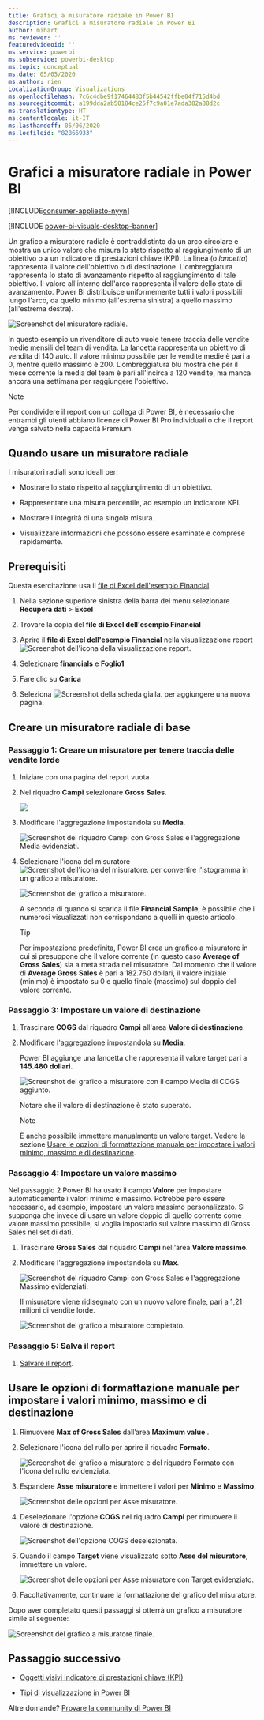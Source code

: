 ```yaml
---
title: Grafici a misuratore radiale in Power BI
description: Grafici a misuratore radiale in Power BI
author: mihart
ms.reviewer: ''
featuredvideoid: ''
ms.service: powerbi
ms.subservice: powerbi-desktop
ms.topic: conceptual
ms.date: 05/05/2020
ms.author: rien
LocalizationGroup: Visualizations
ms.openlocfilehash: 7c6c4dbe9f17464483f5b44542ffbe04f715d4bd
ms.sourcegitcommit: a199dda2ab50184ce25f7c9a01e7ada382a88d2c
ms.translationtype: HT
ms.contentlocale: it-IT
ms.lasthandoff: 05/06/2020
ms.locfileid: "82866933"
---
```

# <a name="radial-gauge-charts-in-power-bi"></a>Grafici a misuratore radiale in Power BI

[!INCLUDE[consumer-appliesto-nyyn](../includes/consumer-appliesto-nyyn.md)]

[!INCLUDE [power-bi-visuals-desktop-banner](../includes/power-bi-visuals-desktop-banner.md)]

Un grafico a misuratore radiale è contraddistinto da un arco circolare e mostra un unico valore che misura lo stato rispetto al raggiungimento di un obiettivo o a un indicatore di prestazioni chiave (KPI). La linea (o *lancetta*) rappresenta il valore dell'obiettivo o di destinazione. L'ombreggiatura rappresenta lo stato di avanzamento rispetto al raggiungimento di tale obiettivo. Il valore all'interno dell'arco rappresenta il valore dello stato di avanzamento. Power BI distribuisce uniformemente tutti i valori possibili lungo l'arco, da quello minimo (all'estrema sinistra) a quello massimo (all'estrema destra).

![Screenshot del misuratore radiale.](media/power-bi-visualization-radial-gauge-charts/gauge-m.png)

In questo esempio un rivenditore di auto vuole tenere traccia delle vendite medie mensili del team di vendita. La lancetta rappresenta un obiettivo di vendita di 140 auto. Il valore minimo possibile per le vendite medie è pari a 0, mentre quello massimo è 200.  L'ombreggiatura blu mostra che per il mese corrente la media del team è pari all'incirca a 120 vendite, ma manca ancora una settimana per raggiungere l'obiettivo.

> [!NOTE]
> Per condividere il report con un collega di Power BI, è necessario che entrambi gli utenti abbiano licenze di Power BI Pro individuali o che il report venga salvato nella capacità Premium.

## <a name="when-to-use-a-radial-gauge"></a>Quando usare un misuratore radiale

I misuratori radiali sono ideali per:

* Mostrare lo stato rispetto al raggiungimento di un obiettivo.

* Rappresentare una misura percentile, ad esempio un indicatore KPI.

* Mostrare l'integrità di una singola misura.

* Visualizzare informazioni che possono essere esaminate e comprese rapidamente.

## <a name="prerequisites"></a>Prerequisiti

Questa esercitazione usa il [file di Excel dell'esempio Financial](https://download.microsoft.com/download/9/6/D/96DDC2FF-2568-491D-AAFA-AFDD6F763AE3/Retail%20Analysis%20Sample%20PBIX.pbix).

1. Nella sezione superiore sinistra della barra dei menu selezionare **Recupera dati** > **Excel**
   
2. Trovare la copia del **file di Excel dell'esempio Financial**

1. Aprire il **file di Excel dell'esempio Financial** nella visualizzazione report ![Screenshot dell'icona della visualizzazione report](media/power-bi-visualization-kpi/power-bi-report-view.png).

1. Selezionare **financials** e **Foglio1**

1. Fare clic su **Carica**

1. Seleziona ![Screenshot della scheda gialla.](media/power-bi-visualization-kpi/power-bi-yellow-tab.png) per aggiungere una nuova pagina.



## <a name="create-a-basic-radial-gauge"></a>Creare un misuratore radiale di base

### <a name="step-1-create-a-gauge-to-track-gross-sales"></a>Passaggio 1: Creare un misuratore per tenere traccia delle vendite lorde

1. Iniziare con una pagina del report vuota

1. Nel riquadro **Campi** selezionare **Gross Sales**.

   ![](media/power-bi-visualization-radial-gauge-charts/grosssalesvalue-new.png)

1. Modificare l'aggregazione impostandola su **Media**.

   ![Screenshot del riquadro Campi con Gross Sales e l'aggregazione Media evidenziati.](media/power-bi-visualization-radial-gauge-charts/changetoaverage-new.png)

1. Selezionare l'icona del misuratore ![Screenshot dell'icona del misuratore.](media/power-bi-visualization-radial-gauge-charts/gaugeicon-new.png) per convertire l'istogramma in un grafico a misuratore.

    ![Screenshot del grafico a misuratore.](media/power-bi-visualization-radial-gauge-charts/gauge-no-target.png)

    A seconda di quando si scarica il file **Financial Sample**, è possibile che i numerosi visualizzati non corrispondano a quelli in questo articolo.

    > [!TIP]
    > Per impostazione predefinita, Power BI crea un grafico a misuratore in cui si presuppone che il valore corrente (in questo caso **Average of Gross Sales**) sia a metà strada nel misuratore. Dal momento che il valore di **Average Gross Sales** è pari a 182.760 dollari, il valore iniziale (minimo) è impostato su 0 e quello finale (massimo) sul doppio del valore corrente.

### <a name="step-3-set-a-target-value"></a>Passaggio 3: Impostare un valore di destinazione

1. Trascinare **COGS** dal riquadro **Campi** all'area **Valore di destinazione**.

1. Modificare l'aggregazione impostandola su **Media**.

   Power BI aggiunge una lancetta che rappresenta il valore target pari a **145.480 dollari**.

   ![Screenshot del grafico a misuratore con il campo Media di COGS aggiunto.](media/power-bi-visualization-radial-gauge-charts/gaugeinprogress-new.png)

    Notare che il valore di destinazione è stato superato.

   > [!NOTE]
   > È anche possibile immettere manualmente un valore target. Vedere la sezione [Usare le opzioni di formattazione manuale per impostare i valori minimo, massimo e di destinazione](#use-manual-format-options-to-set-minimum-maximum-and-target-values).

### <a name="step-4-set-a-maximum-value"></a>Passaggio 4: Impostare un valore massimo

Nel passaggio 2 Power BI ha usato il campo **Valore** per impostare automaticamente i valori minimo e massimo. Potrebbe però essere necessario, ad esempio, impostare un valore massimo personalizzato. Si supponga che invece di usare un valore doppio di quello corrente come valore massimo possibile, si voglia impostarlo sul valore massimo di Gross Sales nel set di dati.

1. Trascinare **Gross Sales** dal riquadro **Campi** nell'area **Valore massimo**.

1. Modificare l'aggregazione impostandola su **Max**.

   ![Screenshot del riquadro Campi con Gross Sales e l'aggregazione Massimo evidenziati.](media/power-bi-visualization-radial-gauge-charts/setmaximum-new.png)

   Il misuratore viene ridisegnato con un nuovo valore finale, pari a 1,21 milioni di vendite lorde.

   ![Screenshot del grafico a misuratore completato.](media/power-bi-visualization-radial-gauge-charts/power-bi-final-gauge.png)

### <a name="step-5-save-your-report"></a>Passaggio 5: Salva il report

1. [Salvare il report](../service-report-save.md).

## <a name="use-manual-format-options-to-set-minimum-maximum-and-target-values"></a>Usare le opzioni di formattazione manuale per impostare i valori minimo, massimo e di destinazione

1. Rimuovere **Max of Gross Sales** dall’area **Maximum value** .

1. Selezionare l'icona del rullo per aprire il riquadro **Formato**.

   ![Screenshot del grafico a misuratore e del riquadro Formato con l'icona del rullo evidenziata.](media/power-bi-visualization-radial-gauge-charts/power-bi-roller.png)

1. Espandere **Asse misuratore** e immettere i valori per **Minimo** e **Massimo**.

    ![Screenshot delle opzioni per Asse misuratore.](media/power-bi-visualization-radial-gauge-charts/power-bi-gauge-axis.png)

1. Deselezionare l'opzione **COGS** nel riquadro **Campi** per rimuovere il valore di destinazione.

    ![Screenshot dell'opzione COGS deselezionata.](media/power-bi-visualization-radial-gauge-charts/pbi-remove-target.png)

1. Quando il campo **Target** viene visualizzato sotto **Asse del misuratore**, immettere un valore.

     ![Screenshot delle opzioni per Asse misuratore con Target evidenziato.](media/power-bi-visualization-radial-gauge-charts/power-bi-gauge-target.png)

1. Facoltativamente, continuare la formattazione del grafico del misuratore.

Dopo aver completato questi passaggi si otterrà un grafico a misuratore simile al seguente:

![Screenshot del grafico a misuratore finale.](media/power-bi-visualization-radial-gauge-charts/power-bi-final.png)

## <a name="next-step"></a>Passaggio successivo

* [Oggetti visivi indicatore di prestazioni chiave (KPI)](power-bi-visualization-kpi.md)

* [Tipi di visualizzazione in Power BI](power-bi-visualization-types-for-reports-and-q-and-a.md)

Altre domande? [Provare la community di Power BI](https://community.powerbi.com/)
